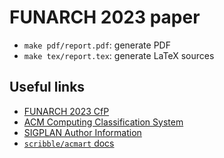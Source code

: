 # FUNARCH 2023 paper

- `make pdf/report.pdf`: generate PDF
- `make tex/report.tex`: generate LaTeX sources

## Useful links

- [FUNARCH 2023 CfP](https://icfp23.sigplan.org/home/funarch-2023#Call-for-Papers)
- [ACM Computing Classification System](https://www.acm.org/publications/class-2012)
- [SIGPLAN Author Information](http://www.sigplan.org/Resources/Author/#acmart-format)
- [`scribble/acmart` docs](https://docs.racket-lang.org/scribble/ACM_Paper_Format.html)
